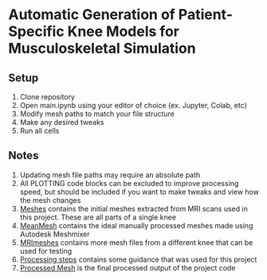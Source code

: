 # Automatic Generation of Patient-Specific Knee Models for Musculoskeletal Simulation

## Setup
1. Clone repository 
2. Open main.ipynb using your editor of choice (ex. Jupyter, Colab, etc)
3. Modify mesh paths to match your file structure
4. Make any desired tweaks
5. Run all cells

## Notes 
1. Updating mesh file paths may require an absolute path 
2. All PLOTTING code blocks can be excluded to improve processing speed, but should be included if you want to make tweaks and view how the mesh changes
3. [Meshes](/meshes/) contains the initial meshes extracted from MRI scans used in this project. These are all parts of a single knee
4. [MeanMesh](/MeanMesh/) contains the ideal manually processed meshes made using Autodesk Meshmixer
5. [MRImeshes](/MRImeshes/) contains more mesh files from a different knee that can be used for testing
6. [Processing steps](/PatientSpecificModelSteps.docx) contains some guidance that was used for this project
7. [Processed Mesh](/processed_femur_cartilage.stl) is the final processed output of the project code
